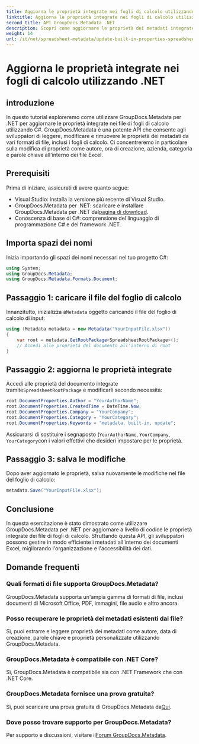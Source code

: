 ```yaml
---
title: Aggiorna le proprietà integrate nei fogli di calcolo utilizzando .NET
linktitle: Aggiorna le proprietà integrate nei fogli di calcolo utilizzando .NET
second_title: API GroupDocs.Metadata .NET
description: Scopri come aggiornare le proprietà dei metadati integrate nei file Excel utilizzando GroupDocs.Metadata per .NET. Modifica autore, ora di creazione, azienda e altro ancora con C#.
weight: 14
url: /it/net/spreadsheet-metadata/update-built-in-properties-spreadsheets/
---
```


# Aggiorna le proprietà integrate nei fogli di calcolo utilizzando .NET

## introduzione
In questo tutorial esploreremo come utilizzare GroupDocs.Metadata per .NET per aggiornare le proprietà integrate nei file di fogli di calcolo utilizzando C#. GroupDocs.Metadata è una potente API che consente agli sviluppatori di leggere, modificare e rimuovere le proprietà dei metadati da vari formati di file, inclusi i fogli di calcolo. Ci concentreremo in particolare sulla modifica di proprietà come autore, ora di creazione, azienda, categoria e parole chiave all'interno dei file Excel.
## Prerequisiti
Prima di iniziare, assicurati di avere quanto segue:
- Visual Studio: installa la versione più recente di Visual Studio.
-  GroupDocs.Metadata per .NET: scaricare e installare GroupDocs.Metadata per .NET dal[pagina di download](https://releases.groupdocs.com/metadata/net/).
- Conoscenza di base di C#: comprensione del linguaggio di programmazione C# e del framework .NET.

## Importa spazi dei nomi
Inizia importando gli spazi dei nomi necessari nel tuo progetto C#:
```csharp
using System;
using GroupDocs.Metadata;
using GroupDocs.Metadata.Formats.Document;
```
## Passaggio 1: caricare il file del foglio di calcolo
 Innanzitutto, inizializza a`Metadata` oggetto caricando il file del foglio di calcolo di input:
```csharp
using (Metadata metadata = new Metadata("YourInputFile.xlsx"))
{
    var root = metadata.GetRootPackage<SpreadsheetRootPackage>();
    // Accedi alle proprietà del documento all'interno di root
}
```
## Passaggio 2: aggiorna le proprietà integrate
 Accedi alle proprietà del documento integrate tramite`SpreadsheetRootPackage` e modificarli secondo necessità:
```csharp
root.DocumentProperties.Author = "YourAuthorName";
root.DocumentProperties.CreatedTime = DateTime.Now;
root.DocumentProperties.Company = "YourCompany";
root.DocumentProperties.Category = "YourCategory";
root.DocumentProperties.Keywords = "metadata, built-in, update";
```
Assicurarsi di sostituire i segnaposto (`YourAuthorName`, `YourCompany`, `YourCategory`con i valori effettivi che desideri impostare per le proprietà.
## Passaggio 3: salva le modifiche
Dopo aver aggiornato le proprietà, salva nuovamente le modifiche nel file del foglio di calcolo:
```csharp
metadata.Save("YourInputFile.xlsx");
```

## Conclusione
In questa esercitazione è stato dimostrato come utilizzare GroupDocs.Metadata per .NET per aggiornare a livello di codice le proprietà integrate dei file di fogli di calcolo. Sfruttando questa API, gli sviluppatori possono gestire in modo efficiente i metadati all'interno dei documenti Excel, migliorando l'organizzazione e l'accessibilità dei dati.

## Domande frequenti
### Quali formati di file supporta GroupDocs.Metadata?
GroupDocs.Metadata supporta un'ampia gamma di formati di file, inclusi documenti di Microsoft Office, PDF, immagini, file audio e altro ancora.
### Posso recuperare le proprietà dei metadati esistenti dai file?
Sì, puoi estrarre e leggere proprietà dei metadati come autore, data di creazione, parole chiave e proprietà personalizzate utilizzando GroupDocs.Metadata.
### GroupDocs.Metadata è compatibile con .NET Core?
Sì, GroupDocs.Metadata è compatibile sia con .NET Framework che con .NET Core.
### GroupDocs.Metadata fornisce una prova gratuita?
 Sì, puoi scaricare una prova gratuita di GroupDocs.Metadata da[Qui](https://releases.groupdocs.com/).
### Dove posso trovare supporto per GroupDocs.Metadata?
 Per supporto e discussioni, visitare il[Forum GroupDocs.Metadata](https://forum.groupdocs.com/c/metadata/14).